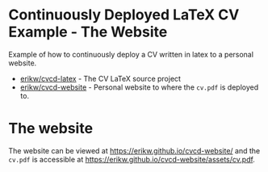 # Continuously Deployed LaTeX CV Example - The Website
Example of how to continuously deploy a CV written in latex to a personal website.

* [erikw/cvcd-latex](https://github.com/erikw/cvcd-latex) - The CV LaTeX source project
* [erikw/cvcd-website](https://github.com/erikw/cvcd-website) - Personal website to where the `cv.pdf` is deployed to.

# The website
The website can be viewed at https://erikw.github.io/cvcd-website/ and the `cv.pdf` is accessible at https://erikw.github.io/cvcd-website/assets/cv.pdf.
